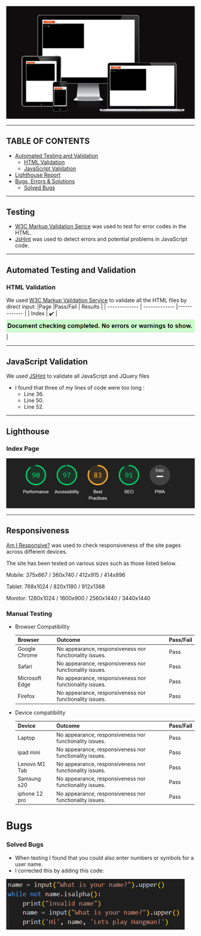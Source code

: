 <img src="markdown-demo/AmIResponsive.png"/>

---

## TABLE OF CONTENTS

* [Automated Testing and Validation](#automated-testing-and-validation)
    * [HTML Validation](#html-validation)
    * [JavaScript Validation](#javascript-validation)
* [Lighthouse Report](#lighthouse-report)
* [Bugs, Errors & Solutions](#bugs-found-during-testing-and-development-phase)
    * [Solved Bugs](#solved-bugs)

---

## <strong>Testing</strong>
- [W3C Markup Validation Serice](https://validator.w3.org/) was used to test for error codes in the HTML.
- [JsHint](https://jshint.com/) was used to detect errors and potential problems in JavaScript code.

---

## Automated Testing and Validation
### HTML Validation
We used [W3C Markup Validation Service](https://validator.w3.org/) to validate all the HTML files by direct input:
|Page |Pass/Fail |  Results |
| ------------- | ------------- |------------- |
| Index | :heavy_check_mark: |<img src="markdown-demo/html.png">|

---
## JavaScript Validation
We used [JSHint](https://jshint.com/) to validate all JavaScript and JQuery files

* I found that three of my lines of code were too long :
    * Line 36.
    * Line 50.
    * Line 52.

---
## Lighthouse
### Index Page
<img src = 'markdown-demo/Lighthouse.png'/>

---
## Responsiveness
 [Am I Responsive?](http://ami.responsivedesign.is/#) was used to check responsiveness of the site pages across different devices.
 
 The site has been tested on various sizes such as those listed below.
 
 Mobile:
 375x667 / 360x740 / 412x915 / 414x896
 
 Tablet:
 768x1024 / 820x1180 / 912x1368 
 
 Monitor:
 1280x1024 / 1600x900 / 2560x1440 / 3440x1440
 
 ### Manual Testing

* Browser Compatibility

     Browser | Outcome | Pass/Fail 
     --- | --- | ---
     Google Chrome | No appearance, responsiveness nor functionality issues.| Pass
     Safari | No appearance, responsiveness nor functionality issues. | Pass
     Microsoft Edge | No appearance, responsiveness nor functionality issues. | Pass
     Firefox | No appearance, responsiveness nor functionality issues. | Pass
     
 * Device compatibility

     Device | Outcome | Pass/Fail
    --- | --- | ---
    Laptop | No appearance, responsiveness nor functionality issues. | Pass
    ipad mini | No appearance, responsiveness nor functionality issues. | Pass
    Lenovo M1 Tab | No appearance, responsiveness nor functionality issues. | Pass
    Samsung s20 | No appearance, responsiveness nor functionality issues. | Pass
    iphone 12 pro | No appearance, responsiveness nor functionality issues. | Pass

# Bugs

### Solved Bugs
* When testing I found that you could also enter numbers or symbols for a user name. 
* I corrected this by adding this code: 
    
<img src='markdown-demo/Code Error.png'/>